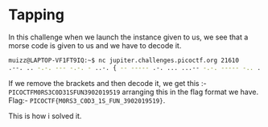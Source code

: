 # Tapping
In this challenge when we launch the instance given to us, we see that a morse code is given to us and we have to decode it.
```bash
muizz@LAPTOP-VF1FT9IQ:~$ nc jupiter.challenges.picoctf.org 21610
.--. .. -.-. --- -.-. - ..-. { -- ----- .-. ... ...-- -.-. ----- -.. ...-- .---- ... ..-. ..- -. ...-- ----. ----- ..--- ----- .---- ----. ..... .---- ----. }
```
If we remove the brackets and then decode it, we get this :- `PICOCTFM0RS3C0D31SFUN3902019519`
arranging this in the flag format we have.
Flag:- `PICOCTF{M0RS3_C0D3_1S_FUN_3902019519}`.

This is how i solved it.
